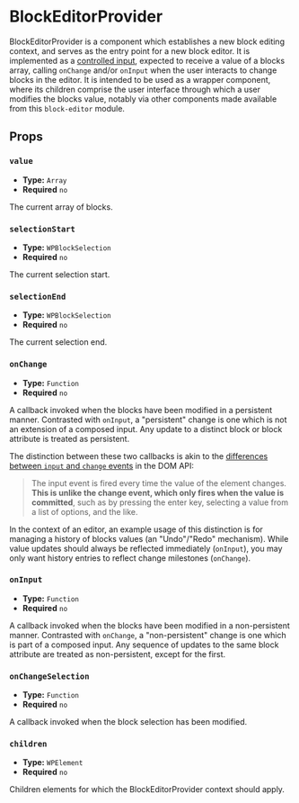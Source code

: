 BlockEditorProvider
===================

BlockEditorProvider is a component which establishes a new block editing context, and serves as the entry point for a new block editor. It is implemented as a [controlled input](https://reactjs.org/docs/forms.html#controlled-components), expected to receive a value of a blocks array, calling `onChange` and/or `onInput` when the user interacts to change blocks in the editor. It is intended to be used as a wrapper component, where its children comprise the user interface through which a user modifies the blocks value, notably via other components made available from this `block-editor` module.

## Props

### `value`

* **Type:** `Array`
* **Required** `no`

The current array of blocks.

### `selectionStart`

* **Type:** `WPBlockSelection`
* **Required** `no`

The current selection start.

### `selectionEnd`

* **Type:** `WPBlockSelection`
* **Required** `no`

The current selection end.

### `onChange`

* **Type:** `Function`
* **Required** `no`

A callback invoked when the blocks have been modified in a persistent manner. Contrasted with `onInput`, a "persistent" change is one which is not an extension of a composed input. Any update to a distinct block or block attribute is treated as persistent.

The distinction between these two callbacks is akin to the [differences between `input` and `change` events](https://developer.mozilla.org/en-US/docs/Web/API/HTMLElement/input_event) in the DOM API:

>The input event is fired every time the value of the element changes. **This is unlike the change event, which only fires when the value is committed**, such as by pressing the enter key, selecting a value from a list of options, and the like.

In the context of an editor, an example usage of this distinction is for managing a history of blocks values (an "Undo"/"Redo" mechanism). While value updates should always be reflected immediately (`onInput`), you may only want history entries to reflect change milestones (`onChange`).

### `onInput`

* **Type:** `Function`
* **Required** `no`

A callback invoked when the blocks have been modified in a non-persistent manner. Contrasted with `onChange`, a "non-persistent" change is one which is part of a composed input. Any sequence of updates to the same block attribute are treated as non-persistent, except for the first.

### `onChangeSelection`

* **Type:** `Function`
* **Required** `no`

A callback invoked when the block selection has been modified.

### `children`

* **Type:** `WPElement`
* **Required** `no`

Children elements for which the BlockEditorProvider context should apply.
